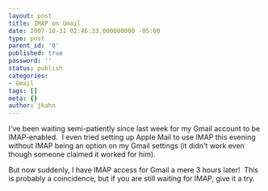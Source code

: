 ```yaml
---
layout: post
title: IMAP on Gmail
date: 2007-10-31 02:46:33.000000000 -05:00
type: post
parent_id: '0'
published: true
password: ''
status: publish
categories:
- Gmail
tags: []
meta: {}
author: jkahn
---
```

I've been waiting semi-patiently since last week for my Gmail account to be IMAP-enabled.  I even tried setting up Apple Mail to use IMAP this evening without IMAP being an option on my Gmail settings (it didn't work even though someone claimed it worked for him).

But now suddenly, I have IMAP access for Gmail a mere 3 hours later!  This is probably a coincidence, but if you are still waiting for IMAP, give it a try.